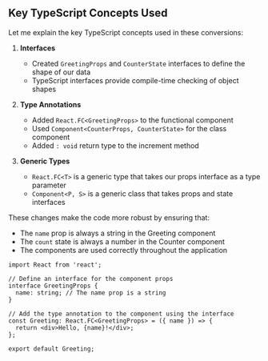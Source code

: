 
## Key TypeScript Concepts Used

Let me explain the key TypeScript concepts used in these conversions:

1. **Interfaces**
   - Created `GreetingProps` and `CounterState` interfaces to define the shape of our data
   - TypeScript interfaces provide compile-time checking of object shapes

2. **Type Annotations**
   - Added `React.FC<GreetingProps>` to the functional component
   - Used `Component<CounterProps, CounterState>` for the class component
   - Added `: void` return type to the increment method

3. **Generic Types**
   - `React.FC<T>` is a generic type that takes our props interface as a type parameter
   - `Component<P, S>` is a generic class that takes props and state interfaces

These changes make the code more robust by ensuring that:
- The `name` prop is always a string in the Greeting component
- The `count` state is always a number in the Counter component
- The components are used correctly throughout the application

<CodeProject id="typescript-conversion">

```tsx file="greeting.tsx"
import React from 'react';

// Define an interface for the component props
interface GreetingProps {
  name: string; // The name prop is a string
}

// Add the type annotation to the component using the interface
const Greeting: React.FC<GreetingProps> = ({ name }) => {
  return <div>Hello, {name}!</div>;
};

export default Greeting;
